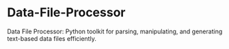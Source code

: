 # Data-File-Processor
Data File Processor: Python toolkit for parsing, manipulating, and generating text-based data files efficiently.
